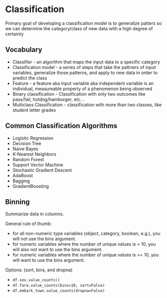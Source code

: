 # Classification

Primary goal of developing a classificaiton model is to generalize patters so we can determine the category/class of new data with a high degree of certainty

## Vocabulary
- Classifier - an algorithm that maps the input data to a specific category
- Classification model - a series of steps that take the pattners of input variables, generalize those patterns, and apply to new data in order to predict the class
- Feature - a feature aka input variable aka independent variable is an individual, measureable property of a phenomenon being observed
- Binary classification - Classification with only two outcomes like pass/fail, hotdog/hamburger, etc...
- Multiclass Classification - classification with more than two classes, like student letter grades

## Common Classification Algorithms
- Logistic Regression
- Decision Tree
- Naive Bayes
- K-Nearest Neighbors
- Random Forest
- Support Vector Machine
- Stochastic Gradient Descent
- AdaBoost
- Bagging
- GradientBoosting

## Binning
Summarize data in columns.

General rule of thumb:
- for all non-numeric type variables (object, category, boolean, e.g.), you will not use the bins argument.
- for numeric variables where the number of unique values is < 10, you will also not want to use the bins argument.
- for numeric variables where the number of unique values is >= 10, you will want to use the bins argument.
    
Options: (sort, bins, and dropna)
- `df.sex.value_counts()`
- `df.fare.value_counts(bins=10, sort=False)`
- `df.embark_town.value_counts(dropna=False)`
